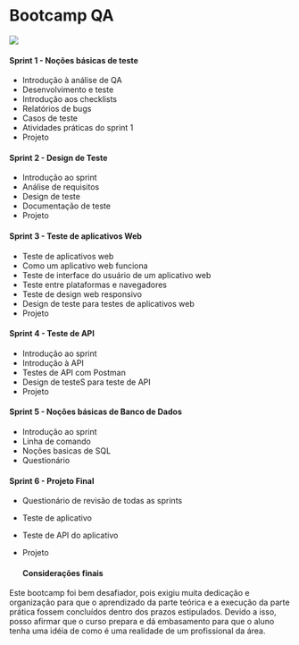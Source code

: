 #  Bootcamp QA

 <img src="C:\Users\Usuário\Documents\Karilly-projects\Imagem\logo.png">

 #### Sprint 1 - Noções básicas de teste

 - Introdução à análise de QA
 - Desenvolvimento e teste
 - Introdução aos checklists
 - Relatórios de bugs
 - Casos de teste
 - Atividades práticas do sprint 1
 - Projeto

#### Sprint 2 - Design de Teste
- Introdução ao sprint
- Análise de requisitos
- Design de teste
- Documentação de teste
- Projeto

#### Sprint 3 - Teste de aplicativos Web


- Teste de aplicativos web
- Como um aplicativo web funciona
- Teste de interface do usuário de um aplicativo web
- Teste entre plataformas e navegadores
- Teste de design web responsivo
- Design de teste para testes de aplicativos web
- Projeto

#### Sprint 4 - Teste de API

- Introdução ao sprint
- Introdução à API
- Testes de API com Postman
- Design de testeS para teste de API
- Projeto

#### Sprint 5 - Noções básicas de Banco de Dados

- Introdução ao sprint
- Linha de comando
- Noções basicas de SQL
- Questionário

#### Sprint 6 - Projeto Final
- Questionário de revisão de todas as sprints
- Teste de aplicativo
- Teste de API do aplicativo
- Projeto

  #### Considerações finais
Este bootcamp foi bem desafiador, pois exigiu muita dedicação e organização para que o aprendizado da parte teórica e a execução da parte prática fossem concluídos dentro dos prazos estipulados. Devido a isso, posso afirmar que o curso prepara e dá embasamento para que o aluno tenha uma idéia de como é uma realidade de um profissional da área. 